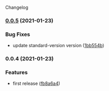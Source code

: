Changelog
### [0.0.5](https://github.com/AccioSolutions/images-sdk/compare/v0.0.4...v0.0.5) (2021-01-23)


### Bug Fixes

* update standard-version version ([1bb554b](https://github.com/AccioSolutions/images-sdk/commit/1bb554b737fdc510b5293f0050da25277ac15908))

### 0.0.4 (2021-01-23)


### Features

* first release ([fb8a6a4](https://github.com/AccioSolutions/images-sdk/commit/fb8a6a465cea8361c6934535f3cba5f3bf35731a))
